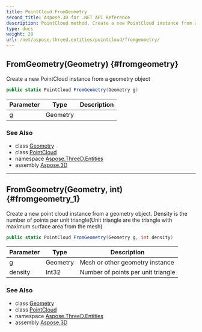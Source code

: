 ```yaml
---
title: PointCloud.FromGeometry
second_title: Aspose.3D for .NET API Reference
description: PointCloud method. Create a new PointCloud instance from a geometry object
type: docs
weight: 20
url: /net/aspose.threed.entities/pointcloud/fromgeometry/
---
```

## FromGeometry(Geometry) {#fromgeometry}

Create a new PointCloud instance from a geometry object

```csharp
public static PointCloud FromGeometry(Geometry g)
```

| Parameter | Type | Description |
| --- | --- | --- |
| g | Geometry |  |

### See Also

* class [Geometry](../../geometry/)
* class [PointCloud](../)
* namespace [Aspose.ThreeD.Entities](../../../aspose.threed.entities/)
* assembly [Aspose.3D](../../../)

---

## FromGeometry(Geometry, int) {#fromgeometry_1}

Create a new point cloud instance from a geometry object. Density is the number of points per unit triangle(Unit triangle are the triangle with maximum surface area from the mesh)

```csharp
public static PointCloud FromGeometry(Geometry g, int density)
```

| Parameter | Type | Description |
| --- | --- | --- |
| g | Geometry | Mesh or other geometry instance |
| density | Int32 | Number of points per unit triangle |

### See Also

* class [Geometry](../../geometry/)
* class [PointCloud](../)
* namespace [Aspose.ThreeD.Entities](../../../aspose.threed.entities/)
* assembly [Aspose.3D](../../../)


